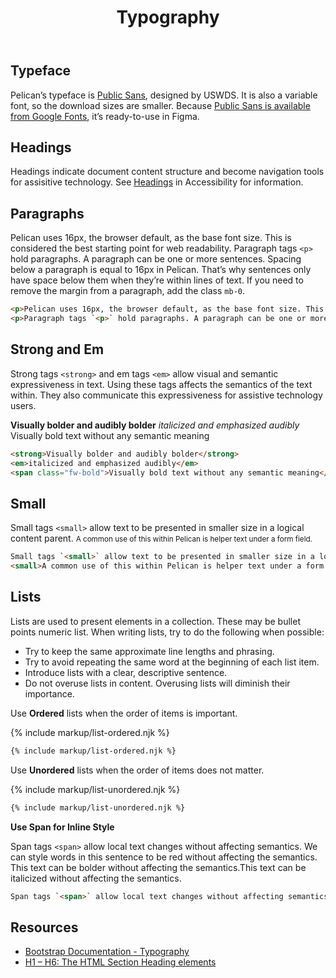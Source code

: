 ﻿---
title: Typography
summary: Guidelines for presenting textual information.
tags: typography, font, typeface
layout: guide
eleventyNavigation:
  key: Typography
  parent: Foundation
  order: 8
  excerpt: Guidelines for presenting textual information.
  img: /img/illustrations/illus-typography.svg
---

## Typeface

Pelican’s typeface is <a href="https://public-sans.digital.gov/" target="_blank">Public Sans</a>, designed by USWDS. It is also a variable font, so the download sizes are smaller. Because <a href="https://fonts.google.com/specimen/Public+Sans" target="_blank">Public Sans is available from Google Fonts</a>, it’s ready-to-use in Figma.

## Headings

Headings indicate document content structure and become navigation tools for assisitive technology. See [Headings](/accessibility/headings/) in Accessibility for information.

## Paragraphs

Pelican uses 16px, the browser default, as the base font size. This is considered the best starting point for web readability. Paragraph tags `<p>` hold paragraphs. A paragraph can be one or more sentences. Spacing below a paragraph is equal to 16px in Pelican. That’s why sentences only have space below them when they’re within  lines of text. If you need to remove the margin from a paragraph, add the class `mb-0`.

```html
<p>Pelican uses 16px, the browser default, as the base font size. This is considered the best starting point for web readability.</p>
<p>Paragraph tags `<p>` hold paragraphs. A paragraph can be one or more sentences. Spacing below a paragraph is equal to 16px in Pelican. That’s why sentences only have space below them when they’re not within other lines of text. If you need to remove the margin from a paragraph, add the class `mb-0`.</p>
```
## Strong and Em

Strong tags `<strong>` and em tags `<em>` allow visual and semantic expressiveness in text. Using these tags affects the semantics of the text within. They also communicate this expressiveness for assistive technology users. 

<strong>Visually bolder and audibly bolder</strong>
<em>italicized and emphasized audibly</em>
<span class="fw-bold">Visually bold text without any semantic meaning</span>

```html
<strong>Visually bolder and audibly bolder</strong>
<em>italicized and emphasized audibly</em>
<span class="fw-bold">Visually bold text without any semantic meaning</span>
```

## Small

Small tags `<small>` allow text to be presented in smaller size in a logical content parent. 
<small>A common use of this within Pelican is helper text under a form field.</small>

```html
Small tags `<small>` allow text to be presented in smaller size in a logical content parent. 
<small>A common use of this within Pelican is helper text under a form field.</small>
```

## Lists

Lists are used to present elements in a collection. These may be bullet points numeric list. When writing lists, try to do the following when possible:

* Try to keep the same approximate line lengths and phrasing.
* Try to avoid repeating the same word at the beginning of each list item.
* Introduce lists with a clear, descriptive sentence.
* Do not overuse lists in content. Overusing lists will diminish their importance.

Use **Ordered** lists when the order of items is important.

{% include markup/list-ordered.njk %}

``` html
{% include markup/list-ordered.njk %}
```

Use **Unordered** lists when the order of items does not matter.

{% include markup/list-unordered.njk %}

``` html
{% include markup/list-unordered.njk %}
```

**Use Span for Inline Style**

Span tags `<span>` allow local text changes without affecting semantics. We can style <span class="text-danger">words in this sentence to be red</span> without affecting the semantics. This text can be <span class="fw-bold">bolder</span> without affecting the semantics.This text can be <span class="fst-italic">italicized</span> without affecting the semantics. 

```html
Span tags `<span>` allow local text changes without affecting semantics. We can style <span class="text-danger">words in this sentence to be red</span> without affecting the semantics. This text can be <span class="fw-bold">bolder</span> without affecting the semantics.This text can be <span class="fst-italic">italicized</span> without affecting the semantics. 
```

## Resources

- <a href="https://getbootstrap.com/docs/5.1/content/typography/" target="_blank">Bootstrap Documentation - Typography</a>
- <a href="https://developer.mozilla.org/en-US/docs/Web/HTML/Element/Heading_Elements" target="_blank">H1 – H6: The HTML Section Heading elements</a>
